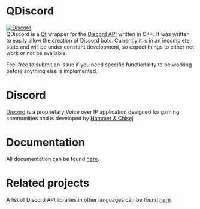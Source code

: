 # QDiscord

[![Discord](https://discordapp.com/api/guilds/215902295303520256/widget.png)](https://discord.gg/MGdYDqC)<br>
QDiscord is a [Qt](https://www.qt.io/) wrapper for the [Discord API](https://discordapp.com/developers/docs) written in C++.
It was written to easily allow the creation of Discord bots.
Currently it is in an incomplete state and will be under constant development, so expect things to either not work or not be available.

Feel free to submit an issue if you need specific functionality to be working before anything else is implemented.

# Discord

[Discord](https://discordapp.com) is a proprietary Voice over IP application designed for gaming communities and is developed by [Hammer & Chisel](https://discordapp.com/company).

# Documentation

All documentation can be found [here](http://george99g.github.io/QDiscord).

# Related projects

A list of Discord API libraries in other languages can be found [here](https://discordapi.com/unofficial/libs.html).
